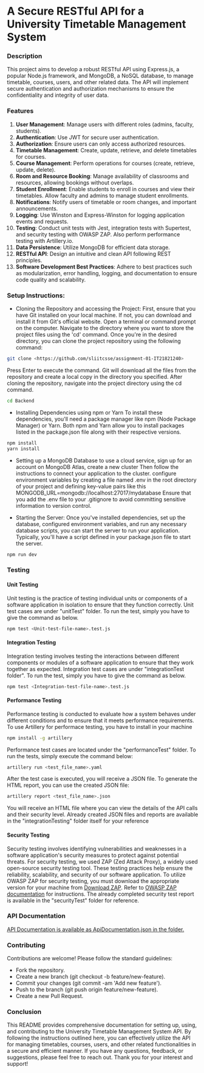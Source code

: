 # A Secure RESTful API for a University Timetable Management System

### Description
This project aims to develop a robust RESTful API using Express.js, a popular Node.js framework, and MongoDB, a NoSQL database, to manage timetable, courses, users, and other related data. The API will implement secure authentication and authorization mechanisms to ensure the confidentiality and integrity of user data.

### Features
1. **User Management**: Manage users with different roles (admins, faculty, students).
2. **Authentication**: Use JWT for secure user authentication.
3. **Authorization**: Ensure users can only access authorized resources.
4. **Timetable Management**: Create, update, retrieve, and delete timetables for courses.
5. **Course Management**: Perform operations for courses (create, retrieve, update, delete).
6. **Room and Resource Booking**: Manage availability of classrooms and resources, allowing bookings without overlaps.
7. **Student Enrollment**: Enable students to enroll in courses and view their timetables. Allow faculty and admins to manage student enrollments.
8. **Notifications**: Notify users of timetable or room changes, and important announcements.
9. **Logging**: Use Winston and Express-Winston for logging application events and requests.
10. **Testing**: Conduct unit tests with Jest, integration tests with Supertest, and security testing with OWASP ZAP. Also perform performance testing with Artillery.io.
11. **Data Persistence**: Utilize MongoDB for efficient data storage.
12. **RESTful API**: Design an intuitive and clean API following REST principles.
13. **Software Development Best Practices**: Adhere to best practices such as modularization, error handling, logging, and documentation to ensure code quality and scalability.

### Setup Instructions:

- Cloning the Repository and accessing the Project:
First, ensure that you have Git installed on your local machine. If not, you can download and install it from Git's official website.
Open a terminal or command prompt on the computer.
Navigate to the directory where you want to store the project files using the 'cd' command.
Once you're in the desired directory, you can clone the project repository using the following command:
```sh
git clone <https://github.com/sliitcsse/assignment-01-IT21821240>
```
Press Enter to execute the command. Git will download all the files from the repository and create a local copy in the directory you specified.
After cloning the repository, navigate into the project directory using the cd command. 
```sh
cd Backend
```

- Installing Dependencies using npm or Yarn
To install these dependencies, you'll need a package manager like npm (Node Package Manager) or Yarn. Both npm and Yarn allow you to install packages listed in the package.json file along with their respective versions.
```sh
npm install 
yarn install
```

- Setting up a MongoDB Database
to use a cloud service, sign up for an account on MongoDB Atlas, create a new cluster
Then follow the instructions to connect your application to the cluster.
configure environment variables by creating a file named .env in the root directory of your project and defining key-value pairs like this
MONGODB_URL=mongodb://localhost:27017/mydatabase
Ensure that you add the .env file to your .gitignore to avoid committing sensitive information to version control.

- Starting the Server:
Once you've installed dependencies, set up the database, configured environment variables, and run any necessary database scripts, you can start the server to run your application.
Typically, you'll have a script defined in your package.json file to start the server.
```sh
npm run dev
```

### Testing 
#### Unit Testing
Unit testing is the practice of testing individual units or components of a software application in isolation to ensure that they function correctly.
 Unit test cases are under "unitTest" folder. To run the test, simply you have to give the command as below.
```sh
npm test <Unit-test-file-name>.test.js
```

#### Integration Testing
Integration testing involves testing the interactions between different components or modules of a software application to ensure that they work together as expected.
Integration test cases are under "integrationTest folder". To run the test, simply you have to give the command as below.
```sh
npm test <Integration-test-file-name>.test.js
```

#### Performance Testing
Performance testing is conducted to evaluate how a system behaves under different conditions and to ensure that it meets performance requirements.
To use Artillery for performace testing, you have to install in your machine
```sh
npm install -g artillery
```
Performance test cases are located under the "performanceTest" folder. To run the tests, simply execute the command below:
```sh
artillery run <test_file_name>.yaml
```
After the test case is executed, you will receive a JSON file. To generate the HTML report, you can use the created JSON file:
```sh
artillery report <test_file_name>.json
```
You will receive an HTML file where you can view the details of the API calls and their security level.
Already created JSON files and reports are available in the "integrationTesting" folder itself for your reference

#### Security Testing
Security testing involves identifying vulnerabilities and weaknesses in a software application's security measures to protect against potential threats.
For security testing, we used ZAP (Zed Attack Proxy), a widely used open-source security testing tool.
These testing practices help ensure the reliability, scalability, and security of our software application.
To utilize OWASP ZAP for security testing, you must download the appropriate version for your machine from [Download ZAP](https://www.zaproxy.org/download/). Refer to [OWASP ZAP documentation](https://www.zaproxy.org/docs/) for instructions.
The already completed security test report is available in the "securityTest" folder for reference.

### API Documentation
[API Documentation is available as ApiDocumentation.json in the folder.](https://github.com/sliitcsse/assignment-01-IT21821240/blob/main/Backend/ApiDocumentation.json)

### Contributing
Contributions are welcome! Please follow the standard guidelines:
- Fork the repository.
- Create a new branch (git checkout -b feature/new-feature).
- Commit your changes (git commit -am 'Add new feature').
- Push to the branch (git push origin feature/new-feature).
- Create a new Pull Request.

### Conclusion
This README provides comprehensive documentation for setting up, using, and contributing to the University Timetable Management System API. By following the instructions outlined here, you can effectively utilize the API for managing timetables, courses, users, and other related functionalities in a secure and efficient manner.
If you have any questions, feedback, or suggestions, please feel free to reach out. Thank you for your interest and support!

